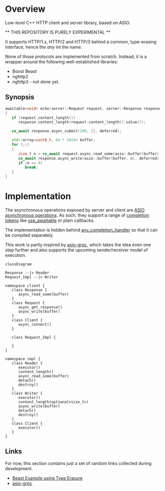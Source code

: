 # Overview
Low-level C++ HTTP client and server library, based on ASIO.

** THIS REPOSITORY IS PURELY EXPERIMENTAL **

It supports HTTP/1.x, HTTP/2 and HTTP/3 behind a common, type-erasing interface, hence the *any* int the name.

None of those protocols are implemented from scratch. Instead, it is a wrapper around the following well-established libraries:

* Boost Beast
* nghttp2
* nghttp3 - not done yet.

## Synopsis

```C++
awaitable<void> echo(server::Request request, server::Response response)
{
   if (request.content_length())
      response.content_length(request.content_length().value());

   co_await response.async_submit(200, {}, deferred);

   std::array<uint8_t, 64 * 1024> buffer;
   for (;;)
   {
      size_t n = co_await request.async_read_some(asio::buffer(buffer), deferred);
      co_await response.async_write(asio::buffer(buffer, n), deferred);
      if (n == 0)
         break;
   }
}
```

# Implementation

The asynchronous operations exposed by server and client are [ASIO asynchronous operations](https://think-async.com/Asio/asio-1.30.2/doc/asio/reference/asynchronous_operations.html). As such, they support a range of [completion tokens](https://think-async.com/Asio/asio-1.30.2/doc/asio/overview/model/completion_tokens.html) like [use_awaitable](https://think-async.com/Asio/asio-1.30.2/doc/asio/reference/use_awaitable.html) or plain callbacks.

The implementation is hidden behind [any_completion_handler](https://www.boost.org/doc/libs/1_86_0/doc/html/boost_asio/reference/any_completion_handler.html) so that it can be compiled separately.


This work is partly inspired by [asio-grpc](https://github.com/Tradias/asio-grpc), which takes the idea even one step further and also supports the upcoming sender/receiver model of execution.

```mermaid
classDiagram

Response --|> Reader
Request_Impl --|> Writer

namespace client {
   class Response {
      async_read_some(buffer)
   }
   class Request {
      async_get_response()
      async_write(buffer)
   }
   class Client {
      async_connect()
   }

   class Request_Impl {

   }
}

namespace impl {
   class Reader {
      executor()
      content_length()
      async_read_some(buffer)
      detach()
      destroy()
   }
   class Writer {
      executor()
      content_length(optional<size_t>)
      async_write(buffer)
      detach()
      destroy()
   }
   class Client {
      executor()
   }
}
```


## Links

For now, this section contains just a set of random links collected during development.

* [Beast Example using Type Erasure](https://www.boost.org/doc/libs/develop/boost/beast/http/message_generator.hpp)
* [asio-grpc](https://github.com/Tradias/asio-grpc)
